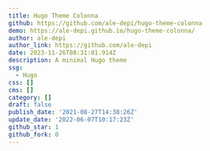 ```yaml
---
title: Hugo Theme Colonna
github: https://github.com/ale-depi/hugo-theme-colonna
demo: https://ale-depi.github.io/hugo-theme-colonna/
author: ale-depi
author_link: https://github.com/ale-depi
date: 2023-11-26T08:31:01.914Z
description: A minimal Hugo theme
ssg:
  - Hugo
css: []
cms: []
category: []
draft: false
publish_date: '2021-08-27T14:38:26Z'
update_date: '2022-06-07T10:17:23Z'
github_star: 1
github_fork: 0
---
```

